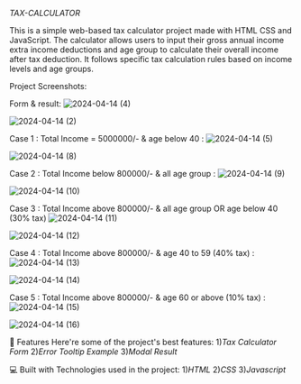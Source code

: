 *TAX-CALCULATOR*

This is a simple web-based tax calculator project made with HTML CSS and JavaScript. The calculator allows users to input their gross annual income extra income deductions and age group to calculate their overall income after tax deduction. It follows specific tax calculation rules based on income levels and age groups.

Project Screenshots:

Form & result:
![2024-04-14 (4)](https://github.com/Jyoti190512/tax-calculator/assets/134208281/a7862b3b-529c-4850-b152-57fe6a64f33f)

![2024-04-14 (2)](https://github.com/Jyoti190512/tax-calculator/assets/134208281/36eebd70-ab84-472a-b703-76aad64c0600)

Case 1 : Total Income = 5000000/- & age below 40 :
![2024-04-14 (5)](https://github.com/Jyoti190512/tax-calculator/assets/134208281/8b1c52c2-3194-4847-b87e-f1628363820b)

![2024-04-14 (8)](https://github.com/Jyoti190512/tax-calculator/assets/134208281/b32b3100-d284-4a3a-960d-367cd9e2265e)

Case 2 : Total Income below 800000/- & all age group :
![2024-04-14 (9)](https://github.com/Jyoti190512/tax-calculator/assets/134208281/9ee0d822-52a3-4d07-86f3-e532de6391e1)

![2024-04-14 (10)](https://github.com/Jyoti190512/tax-calculator/assets/134208281/0b961d20-f7d9-46d9-9c0d-4f459795ca91)

Case 3 : Total Income above 800000/- & all age group OR age below 40 (30% tax) 
![2024-04-14 (11)](https://github.com/Jyoti190512/tax-calculator/assets/134208281/777c8ee7-76b0-4e8b-a44b-0bfdf05ee31d)

![2024-04-14 (12)](https://github.com/Jyoti190512/tax-calculator/assets/134208281/69a9ec41-abc0-4a2e-b776-77f1fbd7f9a7)

Case 4 : Total Income above 800000/- & age 40 to 59 (40% tax) :
![2024-04-14 (13)](https://github.com/Jyoti190512/tax-calculator/assets/134208281/f85b792c-bcfd-41c1-8a22-7072eaaaddde)

![2024-04-14 (14)](https://github.com/Jyoti190512/tax-calculator/assets/134208281/1b559575-ae39-498b-9bcc-010e2c8a31be)

Case 5 : Total Income above 800000/- & age 60 or above (10% tax) :
![2024-04-14 (15)](https://github.com/Jyoti190512/tax-calculator/assets/134208281/641d9d94-d910-4daa-abc5-278ca85be75e)

![2024-04-14 (16)](https://github.com/Jyoti190512/tax-calculator/assets/134208281/b2c2b765-cbe3-4ba9-aa25-c57024d6d75b)


🧐 Features
Here're some of the project's best features:
1)*Tax Calculator Form*
2)*Error Tooltip Example*
3)*Modal Result*

💻 Built with Technologies used in the project:
1)*HTML*
2)*CSS*
3)*Javascript*
 






